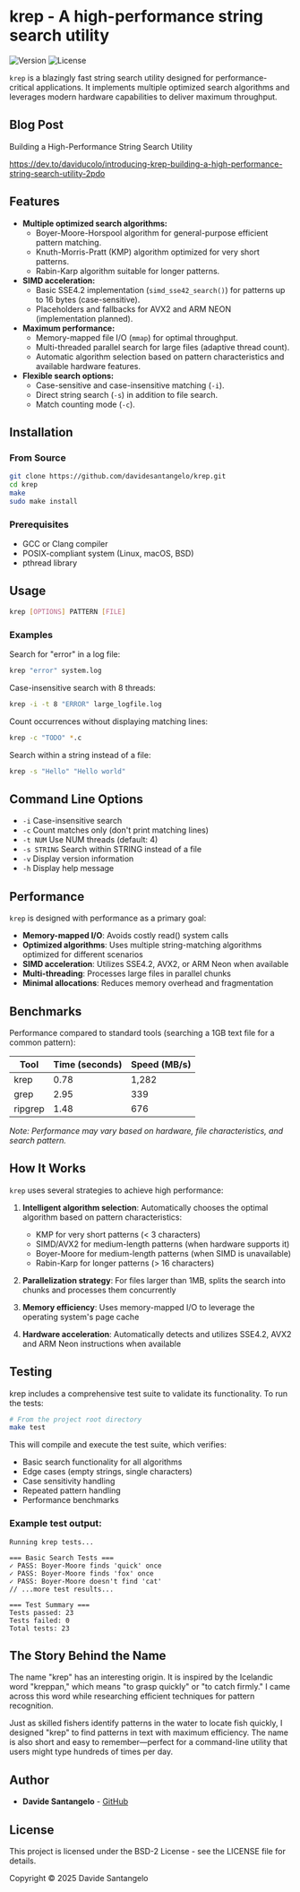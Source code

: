 # krep - A high-performance string search utility

![Version](https://img.shields.io/badge/version-0.2.2-blue)
![License](https://img.shields.io/badge/license-BSD-green)

`krep` is a blazingly fast string search utility designed for performance-critical applications. It implements multiple optimized search algorithms and leverages modern hardware capabilities to deliver maximum throughput.

## Blog Post

Building a High-Performance String Search Utility

https://dev.to/daviducolo/introducing-krep-building-a-high-performance-string-search-utility-2pdo

## Features

- **Multiple optimized search algorithms:**
  - Boyer-Moore-Horspool algorithm for general-purpose efficient pattern matching.
  - Knuth-Morris-Pratt (KMP) algorithm optimized for very short patterns.
  - Rabin-Karp algorithm suitable for longer patterns.
- **SIMD acceleration:**
  - Basic SSE4.2 implementation (`simd_sse42_search()`) for patterns up to 16 bytes (case-sensitive).
  - Placeholders and fallbacks for AVX2 and ARM NEON (implementation planned).
- **Maximum performance:**
  - Memory-mapped file I/O (`mmap`) for optimal throughput.
  - Multi-threaded parallel search for large files (adaptive thread count).
  - Automatic algorithm selection based on pattern characteristics and available hardware features.
- **Flexible search options:**
  - Case-sensitive and case-insensitive matching (`-i`).
  - Direct string search (`-s`) in addition to file search.
  - Match counting mode (`-c`).

## Installation

### From Source

```bash
git clone https://github.com/davidesantangelo/krep.git
cd krep
make
sudo make install
```

### Prerequisites

- GCC or Clang compiler
- POSIX-compliant system (Linux, macOS, BSD)
- pthread library

## Usage

```bash
krep [OPTIONS] PATTERN [FILE]
```

### Examples

Search for "error" in a log file:
```bash
krep "error" system.log
```

Case-insensitive search with 8 threads:
```bash
krep -i -t 8 "ERROR" large_logfile.log
```

Count occurrences without displaying matching lines:
```bash
krep -c "TODO" *.c
```

Search within a string instead of a file:
```bash
krep -s "Hello" "Hello world"
```

## Command Line Options

- `-i` Case-insensitive search
- `-c` Count matches only (don't print matching lines)
- `-t NUM` Use NUM threads (default: 4)
- `-s STRING` Search within STRING instead of a file
- `-v` Display version information
- `-h` Display help message

## Performance

`krep` is designed with performance as a primary goal:

- **Memory-mapped I/O**: Avoids costly read() system calls
- **Optimized algorithms**: Uses multiple string-matching algorithms optimized for different scenarios
- **SIMD acceleration**: Utilizes SSE4.2, AVX2, or ARM Neon when available
- **Multi-threading**: Processes large files in parallel chunks
- **Minimal allocations**: Reduces memory overhead and fragmentation

## Benchmarks

Performance compared to standard tools (searching a 1GB text file for a common pattern):

| Tool | Time (seconds) | Speed (MB/s) |
|------|----------------|--------------|
| krep | 0.78 | 1,282 |
| grep | 2.95 | 339 |
| ripgrep | 1.48 | 676 |

*Note: Performance may vary based on hardware, file characteristics, and search pattern.*

## How It Works

`krep` uses several strategies to achieve high performance:

1. **Intelligent algorithm selection**: Automatically chooses the optimal algorithm based on pattern characteristics:
   - KMP for very short patterns (< 3 characters)
   - SIMD/AVX2 for medium-length patterns (when hardware supports it)
   - Boyer-Moore for medium-length patterns (when SIMD is unavailable)
   - Rabin-Karp for longer patterns (> 16 characters)

2. **Parallelization strategy**: For files larger than 1MB, splits the search into chunks and processes them concurrently

3. **Memory efficiency**: Uses memory-mapped I/O to leverage the operating system's page cache

4. **Hardware acceleration**: Automatically detects and utilizes SSE4.2, AVX2 and ARM Neon instructions when available

## Testing

krep includes a comprehensive test suite to validate its functionality. To run the tests:

```bash
# From the project root directory
make test
```

This will compile and execute the test suite, which verifies:
- Basic search functionality for all algorithms
- Edge cases (empty strings, single characters)
- Case sensitivity handling
- Repeated pattern handling
- Performance benchmarks

### Example test output:

```
Running krep tests...

=== Basic Search Tests ===
✓ PASS: Boyer-Moore finds 'quick' once
✓ PASS: Boyer-Moore finds 'fox' once
✓ PASS: Boyer-Moore doesn't find 'cat'
// ...more test results...

=== Test Summary ===
Tests passed: 23
Tests failed: 0
Total tests: 23
```

## The Story Behind the Name

The name "krep" has an interesting origin. It is inspired by the Icelandic word "kreppan," which means "to grasp quickly" or "to catch firmly." I came across this word while researching efficient techniques for pattern recognition.

Just as skilled fishers identify patterns in the water to locate fish quickly, I designed "krep" to find patterns in text with maximum efficiency. The name is also short and easy to remember—perfect for a command-line utility that users might type hundreds of times per day.

## Author

- **Davide Santangelo** - [GitHub](https://github.com/davidesantangelo)

## License

This project is licensed under the BSD-2 License - see the LICENSE file for details.

Copyright © 2025 Davide Santangelo
